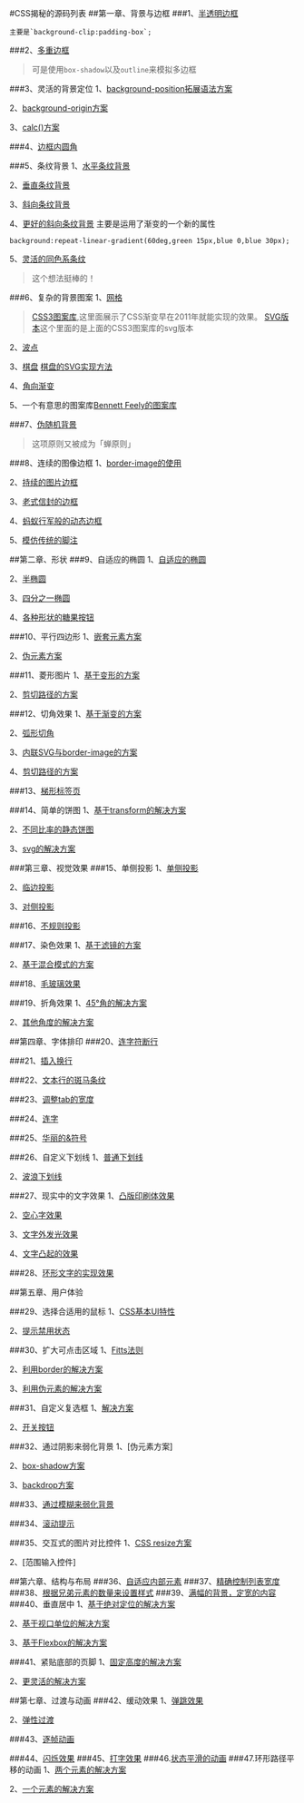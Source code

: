#CSS揭秘的源码列表
##第一章、背景与边框
###1、[半透明边框](http://play.csssecrets.io/translu-cent-borders)
```
主要是`background-clip:padding-box`;
```
###2、[多重边框](http://play.csssecrets.io/multiple-borders)
> 可是使用`box-shadow`以及`outline`来模拟多边框

###3、灵活的背景定位
1、[background-position拓展语法方案](http://play.csssecrets.io/extended-bg-position)

2、[background-origin方案](http://play.csssecrets.io/background-origin)

3、[calc()方案](http://play.csssecrets.io/background-position-calc)

###4、[边框内圆角](http://play.csssecrets.io/inner-rounding)

###5、条纹背景
1、[水平条纹背景](http://play.csssecrets.io/horizontal-stripes)

2、[垂直条纹背景](http://play.csssecrets.io/vertical-stripes)

3、[斜向条纹背景](http://play.csssecrets.io/diagonal-stripes)

4、[更好的斜向条纹背景](http://play.csssecrets.io/diagonal-stripes-60deg)
主要是运用了渐变的一个新的属性
```
background:repeat-linear-gradient(60deg,green 15px,blue 0,blue 30px);
```
5、[灵活的同色系条纹](http://play.csssecrets.io/subtle-stripes)
> 这个想法挺棒的！

###6、复杂的背景图案
1、[网格](http://play.csssecrets.io/blueprint)
> [CSS3图案库](http://lea.verou.me/css3patterns),这里面展示了CSS渐变早在2011年就能实现的效果。
> [SVG版本](http://philbit.com/svgpatterns)这个里面的是上面的CSS3图案库的svg版本

2、[波点](http://play.csssecrets.io/polka)

3、[棋盘](http://play.csssecrets.io/checkerboard) [棋盘的SVG实现方法](http://play.csssecrets.io/checkerboard-svg)

4、[角向渐变](http://play.csssecrets.io/test-conic-gradient)

5、一个有意思的图案库[Bennett Feely的图案库](http://bennttfeely.com/gradient)

###7、[伪随机背景](http://play.csssecrets.io/cicada-stripes)
> 这项原则又被成为「蝉原则」

###8、连续的图像边框
1、[border-image的使用](http://play.csssecrets.io/border-image)

2、[持续的图片边框](http://play.csssecrets.io/continuous-border-image)

3、[老式信封的边框](http://play.csssecrets.io/vintage-envelope)

4、[蚂蚁行军般的动态边框](http://play.csssecrets.io/marching-ants)

5、[模仿传统的脚注](http://play.csssecrets.io/footnote)

##第二章、形状
###9、自适应的椭圆
1、[自适应的椭圆](http://play.csssecrets.io/ellipse)

2、[半椭圆](http://play.csssecrets.io/half-ellipse)

3、[四分之一椭圆](http://play.csssecrets.io/quarter-ellipse)

4、[各种形状的糖果按钮](http://simurai.com/archives/buttons)

###10、平行四边形
1、[嵌套元素方案](http://play.csssecrets.io/parallelograms)

2、[伪元素方案](http://play.csssecrets.io/parallelograms-pseudo)

###11、菱形图片
1、[基于变形的方案](http://play.csssecrets.io/diamond-images)

2、[剪切路径的方案](http://play.csssecrets.io/diamond-clip)

###12、切角效果
1、[基于渐变的方案](http://play.csssecrets.io/bavel-corners-gradients)

2、[弧形切角](http://play.csssecrets.io/scoop-corners)

3、[内联SVG与border-image的方案](http://play.csssecrets.io/bavel-corners)

4、[剪切路径的方案](http://play.csssecrets.io/bavel-corners-clipped)

###13、[梯形标签页](http://play.csssecrets.io/trapezoid-tabs)

###14、简单的饼图
1、[基于transform的解决方案](http://play.csssecrets.io/pie-animated)

2、[不同比率的静态饼图](http://play.csssecrets.io/pie-static)

3、[svg的解决方案](http://play.csssecrets.io/pie-svg)

###第三章、视觉效果
###15、单侧投影
1、[单侧投影](http://play.csssecrets.io/shadow-one-side)

2、[临边投影](http://play.csssecrets.io/shadow-2-sides)

3、[对侧投影](http://play.csssecrets.io/shadow-opposite-sides)

###16、[不规则投影](http://play.csssecrets.io/drpo-shadow)

###17、染色效果
1、[基于滤镜的方案](http://play.csssecrets.io/color-tint-filter)

2、[基于混合模式的方案](http://play.csssecrets.io/color-tint)

###18、[毛玻璃效果](http://play.csssecrets.io/frosted-glass)

###19、折角效果
1、[45°角的解决方案](http://play.csssecrets.io/folded-corner)

2、[其他角度的解决方案](http://play.csssecrets.io/folded-corner-mixin)

##第四章、字体排印
###20、[连字符断行](http://play.csssecrets.io/hyphenation)

###21、[插入换行](http://play.csssecrets.io/line-breaks)

###22、[文本行的斑马条纹](http://play.csssecrets.io/zebra-lines)

###23、[调整tab的宽度](http://play.csssecrets.io/tab-size)

###24、[连字](http://play.csssecrets.io/ligatures)

###25、[华丽的&符号](http://play.csssecrets.io/ampersands)

###26、自定义下划线
1、[普通下划线](http://play.csssecrets.io/underlines)

2、[波浪下划线](http://play.csssecrets.io/wavy-underlines)

###27、现实中的文字效果
1、[凸版印刷体效果](http://play.csssecrets.io/letterpress)

2、[空心字效果](http://play.csssecrets.io/stroked-text)

3、[文字外发光效果](http://play.csssecrets.io/glow)

4、[文字凸起的效果](http://play.csssecrets.io/extruded)

###28、[环形文字的实现效果](http://play.csssecrets.io/circular-text)

##第五章、用户体验

###29、选择合适用的鼠标
1、[CSS基本UI特性](http://w3.org/TR/css3ui/#-cursor)

2、[提示禁用状态](http://play.csssecrets.io/disabled)

###30、扩大可点击区域
1、[Fitts法则](http://simonwallner.at/ext/fitts)

2、[利用border的解决方案](http://play.csssecrets.io/hit-area-border)

3、[利用伪元素的解决方案](http://play.csssecrets.io/hit-area)

###31、自定义复选框
1、[解决方案](http://play.csssecrets.io/checkboxes)

2、[开关按钮](http://play.csssecrets.io/toggle-buttons)

###32、通过阴影来弱化背景
1、[伪元素方案]

2、[box-shadow方案](http://play.csssecrets.io/dimming-box-shadow)

3、[backdrop方案](http://play.csssecrets.io/native-model)

###33、[通过模糊来弱化背景](http://play.csssecrets.io/deemphasizing-blur)

###34、[滚动提示](http://play.csssecrets.io/scrolling-hints)

###35、交互式的图片对比控件
1、[CSS resize方案](http://play.csssecrets.io/image-slider)

2、[范围输入控件]

##第六章、结构与布局
###36、[自适应内部元素](http://play.csssecrets.io/intrinsic-sizing)
###37、[精确控制列表宽度](http://play.csssecrets.io/table-column-widths)
###38、[根据兄弟元素的数量来设置样式](http://play.csssecrets.io/styling-sibling-count)
###39、[满幅的背景，定宽的内容](http://play.csssecrets.io/fluid-fixed)
###40、垂直居中
1、[基于绝对定位的解决方案](http://play.csssecrets.io/vertical-centering-abs)

2、[基于视口单位的解决方案](http://play.csssecrets.io/vertical-centering-vh)

3、[基于Flexbox的解决方案](http://play.csssecrets.io/vertical-centering)

###41、紧贴底部的页脚
1、[固定高度的解决方案](http://play.csssecrets.io/sticky-footer-fixed)

2、[更灵活的解决方案](http://play.csssecrets.io/sticky-footer)

##第七章、过渡与动画
###42、缓动效果
1、[弹跳效果](http://play.csssecrets.io/bounce)

2、[弹性过渡](http://play.csssecrets.io/elastic)

###43、[逐帧动画](http://play.csssecrets.io/frame-by-frame)

###44、[闪烁效果](http://play.csssecrets.io/blink)
###45、[打字效果](http://play.csssecrets.io/typing)
###46.[状态平滑的动画](http://play.csssecrets.io/state-animations)
###47.环形路径平移的动画
1、[两个元素的解决方案](http://play.csssecrets.io/circular-2elements)

2、[一个元素的解决方案](http://play.csssecrets.io/circular)

